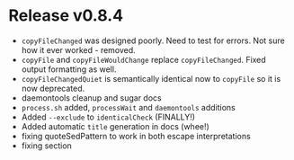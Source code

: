 # Release v0.8.4

- `copyFileChanged` was designed poorly. Need to test for errors. Not sure how it ever worked - removed.
- `copyFile` and `copyFileWouldChange` replace `copyFileChanged`. Fixed output formatting as well. 
- `copyFileChangedQuiet` is semantically identical now to `copyFile` so it is now deprecated.
- daemontools cleanup and sugar docs
- `process.sh` added, `processWait` and `daemontools` additions
- Added `--exclude` to `identicalCheck` (FINALLY!)
- Added automatic `title` generation in docs (whee!)
- fixing quoteSedPattern to work in both escape interpretations
- fixing section
